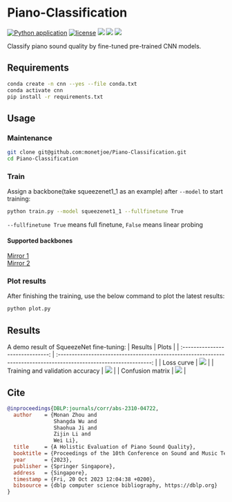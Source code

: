 # Piano-Classification
[![Python application](https://github.com/monetjoe/Piano-Classification/actions/workflows/python-app.yml/badge.svg?branch=main)](https://github.com/monetjoe/Piano-Classification/actions/workflows/python-app.yml)
[![license](https://img.shields.io/github/license/monetjoe/Piano-Classification.svg)](https://github.com/monetjoe/Piano-Classification/blob/master/LICENSE)
[![](https://img.shields.io/badge/HF-pianos-ffd21e.svg)](https://huggingface.co/spaces/ccmusic-database/pianos)
[![](https://img.shields.io/badge/ModelScope-pianos-624aff.svg)](https://www.modelscope.cn/studios/ccmusic-database/pianos)
[![](https://img.shields.io/badge/arxiv-2310.04722-b31b1b.svg)](https://arxiv.org/pdf/2310.04722.pdf)

Classify piano sound quality by fine-tuned pre-trained CNN models.

## Requirements
```bash
conda create -n cnn --yes --file conda.txt
conda activate cnn
pip install -r requirements.txt
```

## Usage
### Maintenance
```bash
git clone git@github.com:monetjoe/Piano-Classification.git
cd Piano-Classification
```

### Train
Assign a backbone(take squeezenet1_1 as an example) after `--model` to start training:
```bash
python train.py --model squeezenet1_1 --fullfinetune True
```
`--fullfinetune True` means full finetune, `False` means linear probing

#### Supported backbones
<a href="https://huggingface.co/datasets/monetjoe/cv_backbones" target="_blank">Mirror 1</a><br>
<a href="https://www.modelscope.cn/datasets/monetjoe/cv_backbones/dataPeview" target="_blank">Mirror 2</a>

### Plot results
After finishing the training, use the below command to plot the latest results:
```bash
python plot.py
```

## Results
A demo result of SqueezeNet fine-tuning:
|             Results              |                                                       Plots                                                        |
| :------------------------------: | :----------------------------------------------------------------------------------------------------------------: |
|            Loss curve            | <img src="https://www.modelscope.cn/api/v1/models/ccmusic-database/pianos/repo?Revision=master&FilePath=loss.jpg"> |
| Training and validation accuracy | <img src="https://www.modelscope.cn/api/v1/models/ccmusic-database/pianos/repo?Revision=master&FilePath=acc.jpg">  |
|         Confusion matrix         | <img src="https://www.modelscope.cn/api/v1/models/ccmusic-database/pianos/repo?Revision=master&FilePath=mat.jpg">  |

## Cite
```bibtex
@inproceedings{DBLP:journals/corr/abs-2310-04722,
  author    = {Monan Zhou and
               Shangda Wu and
               Shaohua Ji and
               Zijin Li and
               Wei Li},
  title     = {A Holistic Evaluation of Piano Sound Quality},
  booktitle = {Proceedings of the 10th Conference on Sound and Music Technology (CSMT)},
  year      = {2023},
  publisher = {Springer Singapore},
  address   = {Singapore},
  timestamp = {Fri, 20 Oct 2023 12:04:38 +0200},
  bibsource = {dblp computer science bibliography, https://dblp.org}
}
```
